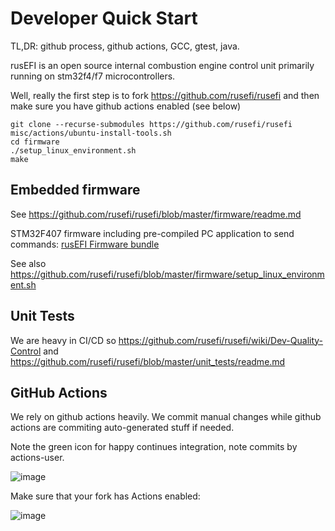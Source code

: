 # Developer Quick Start

TL,DR: github process, github actions, GCC, gtest, java.

rusEFI is an open source internal combustion engine control unit primarily running on stm32f4/f7 microcontrollers.

Well, really the first step is to fork https://github.com/rusefi/rusefi and then make sure you have github actions enabled (see below)

```shell
git clone --recurse-submodules https://github.com/rusefi/rusefi
misc/actions/ubuntu-install-tools.sh
cd firmware
./setup_linux_environment.sh
make
```

## Embedded firmware

See https://github.com/rusefi/rusefi/blob/master/firmware/readme.md

STM32F407 firmware including pre-compiled PC application to send commands: [rusEFI Firmware bundle](https://rusefi.com/build_server/rusefi_bundle_f407-discovery.zip)

See also <https://github.com/rusefi/rusefi/blob/master/firmware/setup_linux_environment.sh>

## Unit Tests

We are heavy in CI/CD so https://github.com/rusefi/rusefi/wiki/Dev-Quality-Control and https://github.com/rusefi/rusefi/blob/master/unit_tests/readme.md

## GitHub Actions

We rely on github actions heavily. We commit manual changes while github actions are commiting auto-generated stuff if needed.

Note the green icon for happy continues integration, note commits by actions-user.

![image](https://github.com/rusefi/rusefi/assets/48498823/563b839a-b56b-4c88-a44d-3696c81e11a6)

Make sure that your fork has Actions enabled:

![image](https://github.com/rusefi/rusefi/assets/48498823/c7752a3f-3278-45d7-86d3-1439e5571e56)
